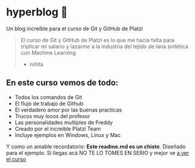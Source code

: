 # hyperblog 💚
Un blog increíble para el curso de Git y GitHub de Platzi
> El curso de Git y GitHub de Platzi es lo que me hacía falta para triplicar mi salario y lazarme a la industria del tejido de lana sintética con Machine Learning
> - niñita

## En este curso vemos de todo:
* Todos los comandos de Git
* El flujo de trabajo de Github
* El verdadero amor por las buenas practicas
* Trucos muy locos del profesor
* Las personalidades multiples de Freddy
* Creado por el increible Platzi Team
* Incluye ejemplos en Windows, Linux y Mac


Y como un amable recordatorio: **Este readme.md es un chiste**. Diseñado para el ejemplo. Si llegas acá NO TE LO TOMES EN SERIO y mejor ve [a ver el curso](https://platzi.com/clases/git-github/ "a ver el curso")